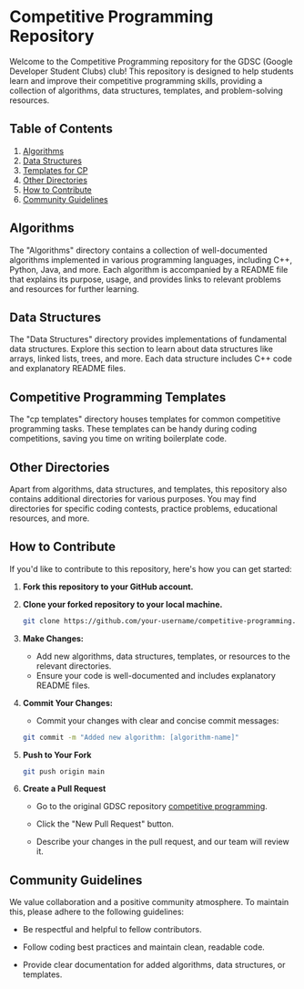 # Competitive Programming Repository

Welcome to the Competitive Programming repository for the GDSC (Google Developer Student Clubs) club! This repository is designed to help students learn and improve their competitive programming skills, providing a collection of algorithms, data structures, templates, and problem-solving resources.

## Table of Contents

1. [Algorithms](#algorithms)
2. [Data Structures](#data-structures)
3. [Templates for CP](#competitive-programming-templates)
4. [Other Directories](#other-directories)
5. [How to Contribute](#how-to-contribute)
6. [Community Guidelines](#community-guidelines)

## Algorithms

The "Algorithms" directory contains a collection of well-documented algorithms implemented in various programming languages, including C++, Python, Java, and more. Each algorithm is accompanied by a README file that explains its purpose, usage, and provides links to relevant problems and resources for further learning.

## Data Structures

The "Data Structures" directory provides implementations of fundamental data structures. Explore this section to learn about data structures like arrays, linked lists, trees, and more. Each data structure includes C++ code and explanatory README files.

## Competitive Programming Templates

The "cp templates" directory houses templates for common competitive programming tasks. These templates can be handy during coding competitions, saving you time on writing boilerplate code.

## Other Directories

Apart from algorithms, data structures, and templates, this repository also contains additional directories for various purposes. You may find directories for specific coding contests, practice problems, educational resources, and more.

## How to Contribute

If you'd like to contribute to this repository, here's how you can get started:

1. **Fork this repository to your GitHub account.**

2. **Clone your forked repository to your local machine.**

   ```bash
   git clone https://github.com/your-username/competitive-programming.git

3. **Make Changes:**

   - Add new algorithms, data structures, templates, or resources to the relevant directories.
   - Ensure your code is well-documented and includes explanatory README files.

4. **Commit Your Changes:**

    - Commit your changes with clear and concise commit messages:

    ```bash
    git commit -m "Added new algorithm: [algorithm-name]"

5. **Push to Your Fork**

    ```bash
    git push origin main

6. **Create a Pull Request**

    - Go to the original GDSC repository [competitive programming](https://github.com/gdsc-ipsacademy/Competitive_Programming).

    - Click the "New Pull Request" button.

    - Describe your changes in the pull request, and our team will review it.

## Community Guidelines

We value collaboration and a positive community atmosphere. To maintain this, please adhere to the following guidelines:

- Be respectful and helpful to fellow contributors.

- Follow coding best practices and maintain clean, readable code.

- Provide clear documentation for added algorithms, data structures, or templates.